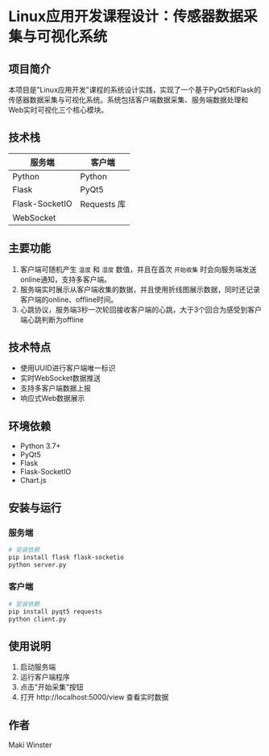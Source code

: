 # Linux应用开发课程设计：传感器数据采集与可视化系统

## 项目简介
本项目是"Linux应用开发"课程的系统设计实践，实现了一个基于PyQt5和Flask的传感器数据采集与可视化系统。系统包括客户端数据采集、服务端数据处理和Web实时可视化三个核心模块。

## 技术栈

|**服务端**|**客户端**|
|---|---|
|Python|Python|
|Flask|PyQt5|
|Flask-SocketIO|Requests 库|
|WebSocket||


## 主要功能
1. 客户端可随机产生 `温度` 和 `湿度` 数值，并且在首次 `开始收集` 时会向服务端发送online通知，支持多客户端。
2. 服务端实时展示从客户端收集的数据，并且使用折线图展示数据，同时还记录客户端的online、offline时间。
3. 心跳协议，服务端3秒一次轮回接收客户端的心跳，大于3个回合为感受到客户端心跳判断为offline

## 技术特点
- 使用UUID进行客户端唯一标识
- 实时WebSocket数据推送
- 支持多客户端数据上报
- 响应式Web数据展示

## 环境依赖
- Python 3.7+
- PyQt5
- Flask
- Flask-SocketIO
- Chart.js

## 安装与运行

### 服务端
```bash
# 安装依赖
pip install flask flask-socketio
python server.py
```

### 客户端
```bash
# 安装依赖
pip install pyqt5 requests
python client.py
```

## 使用说明
1. 启动服务端
2. 运行客户端程序
3. 点击"开始采集"按钮
4. 打开 http://localhost:5000/view 查看实时数据

## 作者
Maki Winster